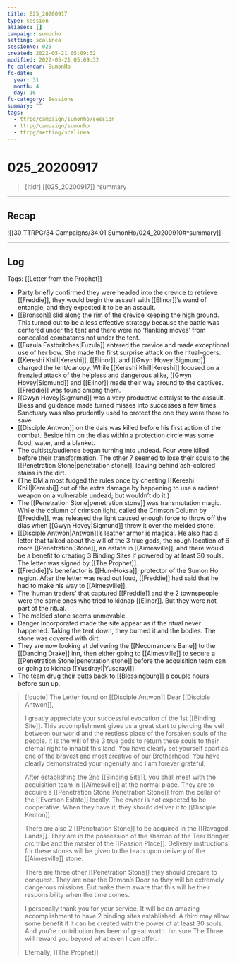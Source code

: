 ```yaml
---
title: 025_20200917
type: session
aliases: []
campaign: sumonho
setting: scalinea
sessionNo: 025
created: 2022-05-21 05:09:32
modified: 2022-05-21 05:09:32
fc-calendar: SumonHo
fc-date:
  year: 31
  month: 4
  day: 16
fc-category: Sessions
summary: ""
tags:
  - ttrpg/campaign/sumonho/session
  - ttrpg/campaign/sumonho
  - ttrpg/setting/scalinea
---
```


# 025_20200917

 > [!tldr] [[025_20200917]]
>  ^summary
---

## Recap

![[30 TTRPG/34 Campaigns/34.01 SumonHo/024_20200910#^summary]]

---

## Log

Tags: [[Letter from the Prophet]]

- Party briefly confirmed they were headed into the crevice to retrieve [[Freddie]], they would begin the assault with [[Elinor]]’s wand of entangle, and they expected it to be an assault.
- [[Bronson]] slid along the rim of the crevice keeping the high ground. This turned out to be a less effective strategy because the battle was centered under the tent and there were no ‘flanking moves’ from concealed combatants not under the tent.
- [[Fuzula Fastbritches|Fuzula]] entered the crevice and made exceptional use of her bow. She made the first surprise attack on the ritual-goers.
- [[Kereshi Khill|Kereshi]], [[Elinor]], and [[Gwyn Hovey|Sigmund]] charged the tent/canopy. While [[Kereshi Khill|Kereshi]] focused on a frenzied attack of the helpless and dangerous alike, [[Gwyn Hovey|Sigmund]] and [[Elinor]] made their way around to the captives. [[Freddie]] was found among them.
- [[Gwyn Hovey|Sigmund]] was a very productive catalyst to the assault. Bless and guidance made turned misses into successes a few times. Sanctuary was also prudently used to protect the one they were there to save.
- [[Disciple Antwon]] on the dais was killed before his first action of the combat. Beside him on the dias within a protection circle was some food, water, and a blanket.
- The cultists/audience began turning into undead. Four were killed before their transformation. The other 7 seemed to lose their souls to the [[Penetration Stone|penetration stone]], leaving behind ash-colored stains in the dirt.  
- (The DM almost fudged the rules once by cheating [[Kereshi Khill|Kereshi]] out of the extra damage by happening to use a radiant weapon on a vulnerable undead; but wouldn’t do it.)
- The [[Penetration Stone|penetration stone]] was transmutation magic. While the column of crimson light, called the Crimson Column by [[Freddie]], was released the light caused enough force to throw off the dias when [[Gwyn Hovey|Sigmund]] threw it over the melded stone.
- [[Disciple Antwon|Antwon]]’s leather armor is magical. He also had a letter that talked about the will of the 3 true gods, the rough location of 6 more [[Penetration Stone]], an estate in [[Aimesville]], and there would be a benefit to creating 3 Binding Sites if powered by at least 30 souls. The letter was signed by [[The Prophet]].  
- [[Freddie]]’s benefactor is [[Hun-Hoksa]], protector of the Sumon Ho region. After the letter was read out loud, [[Freddie]] had said that he had to make his way to [[Aimesville]].
- The ‘human traders’ that captured [[Freddie]] and the 2 townspeople were the same ones who tried to kidnap [[Elinor]]. But they were not part of the ritual.
- The melded stone seems unmovable.
- Danger Incorporated made the site appear as if the ritual never happened. Taking the tent down, they burned it and the bodies. The stone was covered with dirt.
- They are now looking at delivering the [[Necomancers Bane]] to the [[Dancing Drake]] inn, then either going to [[Aimesville]] to secure a [[Penetration Stone|penetration stone]] before the acquisition team can or going to kidnap [[Yusdrayl|Yusdrayl]].
- The team drug their butts back to [[Blessingburg]] a couple hours before sun up.


>[!quote] The Letter found on [[Disciple Antwon]]
>Dear [[Disciple Antwon]],
>
>I greatly appreciate your successful evocation of the 1st [[Binding Site]]. This accomplishment gives us a great start to piercing the veil between our world and the restless place of the forsaken souls of the people. It is the will of the 3 true gods to return these souls to their eternal right to inhabit this land. You have clearly set yourself apart as one of the bravest and most creative of our Brotherhood. You have clearly demonstrated your ingenuity and I am forever grateful.
>
>After establishing the 2nd [[Binding Site]], you shall meet with the acquisition team in [[Aimesville]] at the normal place. They are to acquire a [[Penetration Stone|Penetration Stone]] from the cellar of the [[Everson Estate]] locally. The owner is not expected to be cooperative. When they have it, they should deliver it to [[Disciple Kenton]].
>
>There are also 2 [[Penetration Stone]] to be acquired in the [[Ravaged Lands]]. They are in the possession of the shaman of the Tear Bringer orc tribe and the master of the [[Passion Place]]. Delivery instructions for these stones will be given to the team upon delivery of the [[Aimesville]] stone.
>
>There are three other [[Penetration Stone]] they should prepare to conquest. They are near the Demon’s Door so they will be extremely dangerous missions. But make them aware that this will be their responsibility when the time comes.
>
>I personally thank you for your service. It will be an amazing accomplishment to have 2 binding sites established. A third may allow some benefit if it can be created with the power of at least 30 souls. And you’re contribution has been of great worth. I’m sure The Three will reward you beyond what even I can offer. 
>
>Eternally,
>[[The Prophet]]

